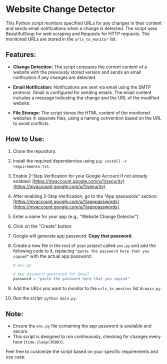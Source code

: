 # Website Change Detector

This Python script monitors specified URLs for any changes in their content and sends email notifications when a change is detected. The script uses BeautifulSoup for web scraping and Requests for HTTP requests. The monitored URLs are stored in the `urls_to_monitor` list.

## Features:

- **Change Detection:** The script compares the current content of a website with the previously stored version and sends an email notification if any changes are detected.

- **Email Notification:** Notifications are sent via email using the SMTP protocol. Gmail is configured for sending emails. The email content includes a message indicating the change and the URL of the modified website.

- **File Storage:** The script stores the HTML content of the monitored websites in separate files, using a naming convention based on the URL to avoid conflicts.

## How to Use:

1. Clone the repository.
2. Install the required dependencies using `pip install -r requirements.txt`.
3. Enable 2-Step Verification for your Google Account if not already enabled: [https://myaccount.google.com/u/1/security](https://myaccount.google.com/u/1/security).
4. After enabling 2-Step Verification, go to the "App passwords" section: [https://myaccount.google.com/u/1/apppasswords](https://myaccount.google.com/u/1/apppasswords).
5. Enter a name for your app (e.g., "Website Change Detector").
6. Click on the "Create" button.
7. Google will generate app password. **Copy that password**.
8. Create a new file in the root of your project called `env.py` and add the following code to it, replacing `"paste the password here that you copied"` with the actual app password:

   ```python
   # env.py

   # App password generated for Gmail
   password = "paste the password here that you copied"
   ```

9. Add the URLs you want to monitor to the `urls_to_monitor` list in `main.py`.
10. Run the script: `python main.py`.

## Note:

- Ensure the `env.py` file containing the app password is available and secure.
- This script is designed to run continuously, checking for changes every hour (`time.sleep(3600)`).

Feel free to customize the script based on your specific requirements and use case.
